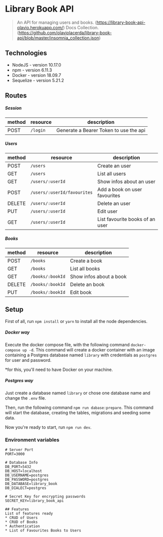 # Library Book API
> An API for managing users and books. (https://library-book-api-olavio.herokuapp.com/)
> Docs Collection. (https://github.com/olaviolacerda/library-book-api/blob/master/insomnia_collection.json)

## Technologies
* NodeJS - version 10.17.0
* npm - version 6.11.3
* Docker - version 18.09.7
* Sequelize - version 5.21.2

## Routes

##### Session

| method | resource | description                            |
|--------|----------|----------------------------------------|
| POST   | `/login` | Generate a Bearer Token to use the api |

##### Users

| method | resource | description                     |
|--------|----------|---------------------------------|
| POST   | `/users` | Create an user                  |
| GET    | `/users` | List all users                  |
| GET    | `/users/:userId` | Show infos about an user        |
| POST   | `/users/:userId/favourites` | Add a book on user favourites   |
| DELETE | `/users/:userId` | Delete an user                  |
| PUT    | `/users/:userId` | Edit user                       |
| GET    | `/users/:userId` | List favourite books of an user |

##### Books

| method | resource | description                     |
|--------|----------|---------------------------------|
| POST   | `/books` | Create a book                  |
| GET    | `/books` | List all books                  |
| GET    | `/books/:bookId` | Show infos about a book        |
| DELETE | `/books/:bookId` | Delete an book                  |
| PUT    | `/books/:bookId` | Edit book                       |

## Setup

First of all, run `npm install` or `yarn` to install all the node dependencies.

##### Docker way
Execute the docker compose file, with the following command `docker-compose up -d`. This command will create a docker container with an image containing a Postgres database named `library` with credentials as `postgres` for user and password.

*for this, you'll need to have Docker on your machine.

##### Postgres way
Just create a database named `library` or chose one database name and change the `.env` file.

Then, run the following command `npm run dabase:prepare`. This command will start the database, creating the tables, migrations and seeding some data.

Now you're ready to start, run `npm run dev`.

### Environment variables

```text
# Server Port
PORT=3000

# Database Info
DB_PORT=5432
DB_HOST=localhost
DB_USERNAME=postgres
DB_PASSWORD=postgres
DB_DATABASE=library_book
DB_DIALECT=postgres

# Secret Key for encrypting passwords
SECRET_KEY=library_book_api

## Features
List of features ready
* CRUD of Users
* CRUD of Books
* Authentication
* List of Favourites Books to Users


